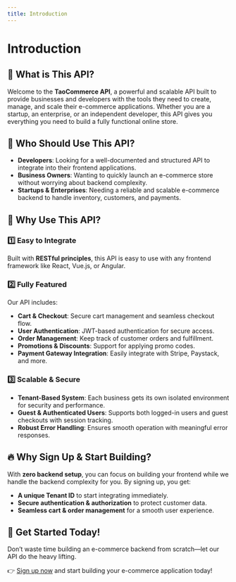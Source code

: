 ```yaml
---
title: Introduction
---
```


# Introduction

## 📌 What is This API?
Welcome to the **TaoCommerce API**, a powerful and scalable API built to provide businesses and developers with the tools they need to create, manage, and scale their e-commerce applications. Whether you are a startup, an enterprise, or an independent developer, this API gives you everything you need to build a fully functional online store.

## 🎯 Who Should Use This API?
- **Developers**: Looking for a well-documented and structured API to integrate into their frontend applications.
- **Business Owners**: Wanting to quickly launch an e-commerce store without worrying about backend complexity.
- **Startups & Enterprises**: Needing a reliable and scalable e-commerce backend to handle inventory, customers, and payments.

## 🚀 Why Use This API?
### **1️⃣ Easy to Integrate**
Built with **RESTful principles**, this API is easy to use with any frontend framework like React, Vue.js, or Angular. 

### **2️⃣ Fully Featured**
Our API includes:
- **Cart & Checkout**: Secure cart management and seamless checkout flow.
- **User Authentication**: JWT-based authentication for secure access.
- **Order Management**: Keep track of customer orders and fulfillment.
- **Promotions & Discounts**: Support for applying promo codes.
- **Payment Gateway Integration**: Easily integrate with Stripe, Paystack, and more.

### **3️⃣ Scalable & Secure**
- **Tenant-Based System**: Each business gets its own isolated environment for security and performance.
- **Guest & Authenticated Users**: Supports both logged-in users and guest checkouts with session tracking.
- **Robust Error Handling**: Ensures smooth operation with meaningful error responses.

## 🔥 Why Sign Up & Start Building?
With **zero backend setup**, you can focus on building your frontend while we handle the backend complexity for you. By signing up, you get:
- **A unique Tenant ID** to start integrating immediately.
- **Secure authentication & authorization** to protect customer data.
- **Seamless cart & order management** for a smooth user experience.

## 🎯 Get Started Today!
Don’t waste time building an e-commerce backend from scratch—let our API do the heavy lifting. 

👉 [Sign up now](#) and start building your e-commerce application today!
